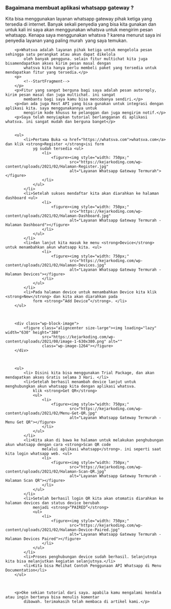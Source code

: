 <!-- wp:heading {"level":3} -->
<h3>Bagaimana membuat aplikasi whatsapp gateway ?</h3>
<!-- /wp:heading -->



<!-- wp:paragraph -->
<p>Kita bisa menggunakan layanan whatsapp gateway pihak ketiga yang tersedia di internet. Banyak sekali penyedia yang
    bisa kita gunakan dan untuk kali ini saya akan menggunakan whatsva untuk mengirim pesan whatsapp. Kenapa saya
    menggunakan whatsva ? karena menurut saya ini penyedia layanan yang paling murah&nbsp; yang saya temukan.</p>
<!-- /wp:paragraph -->




 
        <p>Whatsva adalah layanan pihak ketiga untuk mengelola pesan sehingga satu perangkat atau akun dapat dikelola
            oleh banyak pengguna. selain fitur multichat kita juga bisamendapatkan akses kirim pesan masal dengan
            whatsva kita hanya perlu membeli paket yang tersedia untuk mendapatkan fitur yang tersedia.</p>
        <p>
            <!--StartFragment-->
        </p>
        <p>Fitur yang sangat berguna bagi saya adalah pesan autoreply, kirim pesan masal dan juga multichat. ini sangat
            membantu bagi saya kamu bisa mencobanya sendiri.</p>
        <p>dan ada juga Rest API yang bisa gunakan untuk integrasi dengan aplikasi kita. saya menggunakannya untuk
            mengirim kode khusus ke pelanggan dan juga mengirim notif.</p>
        <p>Saya telah menyiapkan tutorial berlangganan di aplikasi whatsva. ini sangat mudah dan berguna banget</p>


        <ul>
            <li>Pertama Buka <a href="https://whatsva.com">whatsva.com</a> dan klik <strong>Register </strong>isi form
                yg sudah tersedia <ul>
                    <li>
                        <figure><img style="width: 750px;"
                                src="https://kejarkoding.com/wp-content/uploads/2021/02/Halaman-Register.jpg"
                                alt="Layanan Whatsapp Gateway Termurah"></figure>
                    </li>
                </ul>
            </li>
            <li>Setelah sukses mendaftar kita akan diarahkan ke halaman dashboard <ul>
                    <li>
                        <figure><img style="width: 750px;"
                                src="https://kejarkoding.com/wp-content/uploads/2021/02/Halaman-Dashboard.jpg"
                                alt="Layanan Whatsapp Gateway Termurah - Halaman Dashboard"></figure>
                    </li>
                </ul>
            </li>
            <li>dan lanjut kita masuk ke menu <strong>Device</strong> untuk menambahkan akun whatsapp kita. <ul>
                    <li>
                        <figure><img style="width: 750px;"
                                src="https://kejarkoding.com/wp-content/uploads/2021/02/Halaman-Devices.jpg"
                                alt="Layanan Whatsapp Gateway Termurah - Halaman Devices"></figure>
                    </li>
                </ul>
            </li>
            <li>Pada halaman device untuk menambahkan Device kita klik <strong>New</strong> dan kita akan diarahkan pada
                form <strong>“Add Device”</strong>. </li>
        </ul>



        <div class="wp-block-image">
            <figure class="aligncenter size-large"><img loading="lazy" width="630" height="380"
                    src="https://kejarkoding.com/wp-content/uploads/2021/08/image-1-630x380.png" alt=""
                    class="wp-image-1264"></figure>
        </div>



        <ul>
            <li> Disini kita bisa menggunakan Trial Package, dan akan mendapatkan akses Gratis selama 3 Hari. </li>
            <li>Setelah berhasil menambah device lanjut untuk menghubungkan akun whatsapp kita dengan aplikasi whatsva.
                klik <strong>Get QR</strong>
                <ul>
                    <li>
                        <figure><img style="width: 750px;"
                                src="https://kejarkoding.com/wp-content/uploads/2021/02/Menu-Get-QR.jpg"
                                alt="Layanan Whatsapp Gateway Termurah - Menu Get QR"></figure>
                    </li>
                </ul>
            </li>
            <li>Kita akan di bawa ke halaman untuk melakukan penghubungan akun whatsapp dengan cara <strong>Scan QR code
                    melalui aplikasi whatsapp</strong>. ini seperti saat kita login whatsapp web. <ul>
                    <li>
                        <figure><img style="width: 750px;"
                                src="https://kejarkoding.com/wp-content/uploads/2021/02/Halaman-Scan-QR.jpg"
                                alt="Layanan Whatsapp Gateway Termurah - Halaman Scan QR"></figure>
                    </li>
                </ul>
            </li>
            <li>Setelah berhasil login QR kita akan otomatis diarahkan ke halaman devices dan status device berubah
                menjadi <strong>“PAIRED”</strong>
                <ul>
                    <li>
                        <figure><img style="width: 750px;"
                                src="https://kejarkoding.com/wp-content/uploads/2021/02/Halaman-Device-Paired.jpg"
                                alt="Layanan Whatsapp Gateway Termurah - Halaman Devices Paired"></figure>
                    </li>
                </ul>
            </li>
            <li>Proses penghubungan device sudah berhasil. Selanjutnya kita bisa melanjutkan kegiatan selanjutnya.</li>
            <li>Kita bisa Melihat Contoh Penggunaan API Whatsapp di Menu Documentation</li>
        </ul>



        <p>Oke sekian tutorial dari saya. apabila kamu mengalami kendala atau ingin bertanya bisa menulis komentar
            dibawah. terimakasih telah membaca di artikel kami.</p>
 